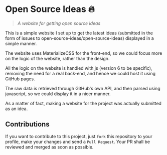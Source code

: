 # Open Source Ideas :fire:
> _A website for getting open source ideas_

This is a simple website I set up to get the latest ideas (submitted in the form of issues to open-source-ideas/open-source-ideas) displayed in a simple manner.

The website uses MaterializeCSS for the front-end, so we could focus more on the logic of the website, rather than the design.

All the logic on the website is handled with js (version 6 to be specific), removing the need for a real back-end, and hence we could host it using GitHub pages.

The raw data is retrieved through GitHub's own API, and then parsed using javascript, so we could display it in a nicer manner.

As a matter of fact, making a website for the project was actually submitted as an idea.

## Contributions
If you want to contribute to this project, just `fork` this repository to your profile, make your changes and send a `Pull Request`. Your PR shall be reviewed and merged as soon as possible.
